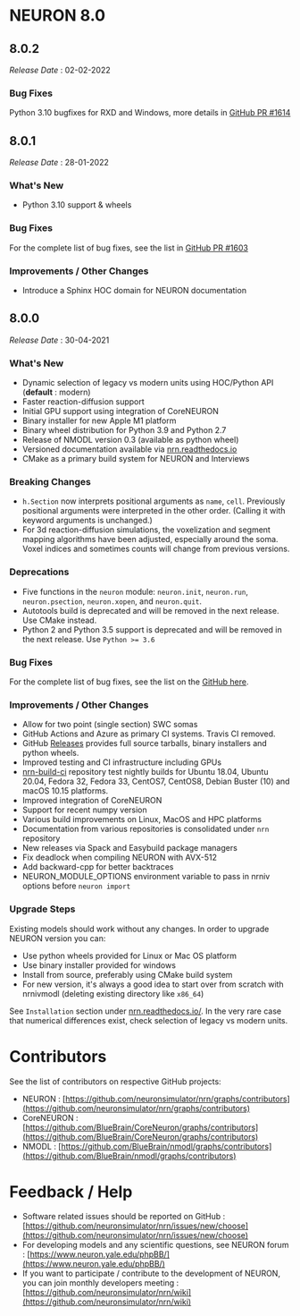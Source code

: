 # NEURON 8.0

## 8.0.2
_Release Date_ : 02-02-2022


### Bug Fixes

Python 3.10 bugfixes for RXD and Windows, more details in [GitHub PR #1614](https://github.com/neuronsimulator/nrn/pull/1614)


## 8.0.1
_Release Date_ : 28-01-2022


### What's New

- Python 3.10 support & wheels

### Bug Fixes

For the complete list of bug fixes, see the list in [GitHub PR #1603](https://github.com/neuronsimulator/nrn/pull/1603)

### Improvements /  Other Changes

- Introduce a Sphinx HOC domain for NEURON documentation 


## 8.0.0
_Release Date_ : 30-04-2021


### What's New

- Dynamic selection of legacy vs modern units using HOC/Python API (**default** : modern)
- Faster reaction-diffusion support
- Initial GPU support using integration of CoreNEURON
- Binary installer for new Apple M1 platform
- Binary wheel distribution for Python 3.9 and Python 2.7
- Release of NMODL version 0.3 (available as python wheel)
- Versioned documentation available via [nrn.readthedocs.io](https://nrn.readthedocs.io/en/latest/)
- CMake as a primary build system for NEURON and Interviews


### Breaking Changes
- `h.Section` now interprets positional arguments as `name`, `cell`. Previously positional arguments were interpreted in the other order. (Calling it with keyword arguments is unchanged.)
-  For 3d reaction-diffusion simulations, the voxelization and segment mapping algorithms have been adjusted, especially around the soma. Voxel indices and sometimes counts will change from previous versions.

### Deprecations
- Five functions in the `neuron` module: `neuron.init`, `neuron.run`, `neuron.psection`, `neuron.xopen`, and `neuron.quit`. 
- Autotools build is deprecated and will be removed in the next release. Use CMake instead.
- Python 2 and Python 3.5 support  is deprecated and will be removed in the next release. Use `Python >= 3.6`

### Bug Fixes

For the complete list of bug fixes, see the list on the [GitHub here](https://github.com/neuronsimulator/nrn/issues/1211#issuecomment-826919173).

### Improvements /  Other Changes
- Allow for two point (single section) SWC somas 
- GitHub Actions and Azure as primary CI systems. Travis CI removed.
- GitHub [Releases](https://github.com/neuronsimulator/nrn/releases) provides full source tarballs, binary installers and python wheels.
- Improved testing and CI infrastructure including GPUs
- [nrn-build-ci](https://github.com/neuronsimulator/nrn-build-ci) repository test nightly builds for Ubuntu 18.04, Ubuntu 20.04, Fedora 32, Fedora 33, CentOS7, CentOS8, Debian Buster (10) and macOS 10.15 platforms.
- Improved integration of CoreNEURON
- Support for recent numpy version
- Various build improvements on Linux, MacOS and HPC platforms
- Documentation from various repositories is consolidated under `nrn` repository 
- New releases via Spack and Easybuild package managers 
- Fix deadlock when compiling NEURON with AVX-512
- Add backward-cpp for better backtraces
- NEURON_MODULE_OPTIONS environment variable to pass in nrniv options before `neuron import` 

### Upgrade Steps

Existing models should work without any changes.  In order to upgrade NEURON version you can:
- Use python wheels provided for Linux or Mac OS platform
- Use binary installer provided for windows
- Install from source, preferably using CMake build system 
- For new version, it's always a good idea to start over from scratch with nrnivmodl (deleting existing directory like `x86_64`)

See `Installation` section under [nrn.readthedocs.io/](nrn.readthedocs.io/). In the very rare case that numerical differences exist, check selection of legacy vs modern units.

# Contributors

See the list of contributors on respective GitHub projects:
- NEURON : [https://github.com/neuronsimulator/nrn/graphs/contributors](https://github.com/neuronsimulator/nrn/graphs/contributors)
- CoreNEURON : [https://github.com/BlueBrain/CoreNeuron/graphs/contributors](https://github.com/BlueBrain/CoreNeuron/graphs/contributors)
- NMODL : [https://github.com/BlueBrain/nmodl/graphs/contributors](https://github.com/BlueBrain/nmodl/graphs/contributors)

# Feedback / Help

- Software related issues should be reported on GitHub : [https://github.com/neuronsimulator/nrn/issues/new/choose](https://github.com/neuronsimulator/nrn/issues/new/choose)
- For developing models and any scientific questions, see NEURON forum : [https://www.neuron.yale.edu/phpBB/](https://www.neuron.yale.edu/phpBB/)
- If you want to participate / contribute to the development of NEURON, you can join monthly developers meeting : [https://github.com/neuronsimulator/nrn/wiki](https://github.com/neuronsimulator/nrn/wiki)
